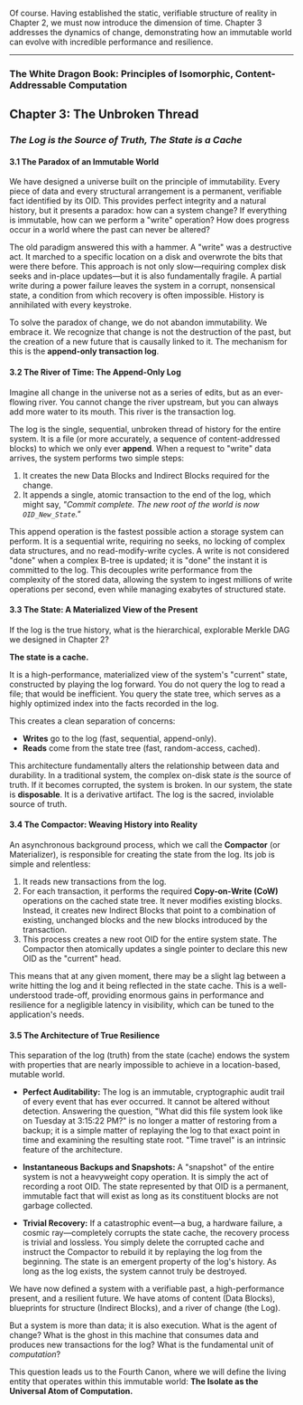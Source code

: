 Of course. Having established the static, verifiable structure of reality in Chapter 2, we must now introduce the dimension of time. Chapter 3 addresses the dynamics of change, demonstrating how an immutable world can evolve with incredible performance and resilience.

---

### **The White Dragon Book: Principles of Isomorphic, Content-Addressable Computation**

## **Chapter 3: The Unbroken Thread**
### *The Log is the Source of Truth, The State is a Cache*

#### **3.1 The Paradox of an Immutable World**

We have designed a universe built on the principle of immutability. Every piece of data and every structural arrangement is a permanent, verifiable fact identified by its OID. This provides perfect integrity and a natural history, but it presents a paradox: how can a system change? If everything is immutable, how can we perform a "write" operation? How does progress occur in a world where the past can never be altered?

The old paradigm answered this with a hammer. A "write" was a destructive act. It marched to a specific location on a disk and overwrote the bits that were there before. This approach is not only slow—requiring complex disk seeks and in-place updates—but it is also fundamentally fragile. A partial write during a power failure leaves the system in a corrupt, nonsensical state, a condition from which recovery is often impossible. History is annihilated with every keystroke.

To solve the paradox of change, we do not abandon immutability. We embrace it. We recognize that change is not the destruction of the past, but the creation of a new future that is causally linked to it. The mechanism for this is the **append-only transaction log**.

#### **3.2 The River of Time: The Append-Only Log**

Imagine all change in the universe not as a series of edits, but as an ever-flowing river. You cannot change the river upstream, but you can always add more water to its mouth. This river is the transaction log.

The log is the single, sequential, unbroken thread of history for the entire system. It is a file (or more accurately, a sequence of content-addressed blocks) to which we only ever **append**. When a request to "write" data arrives, the system performs two simple steps:

1.  It creates the new Data Blocks and Indirect Blocks required for the change.
2.  It appends a single, atomic transaction to the end of the log, which might say, *"Commit complete. The new root of the world is now `OID_New_State`."*

This append operation is the fastest possible action a storage system can perform. It is a sequential write, requiring no seeks, no locking of complex data structures, and no read-modify-write cycles. A write is not considered "done" when a complex B-tree is updated; it is "done" the instant it is committed to the log. This decouples write performance from the complexity of the stored data, allowing the system to ingest millions of write operations per second, even while managing exabytes of structured state.

#### **3.3 The State: A Materialized View of the Present**

If the log is the true history, what is the hierarchical, explorable Merkle DAG we designed in Chapter 2?

**The state is a cache.**

It is a high-performance, materialized view of the system's "current" state, constructed by playing the log forward. You do not query the log to read a file; that would be inefficient. You query the state tree, which serves as a highly optimized index into the facts recorded in the log.

This creates a clean separation of concerns:

*   **Writes** go to the log (fast, sequential, append-only).
*   **Reads** come from the state tree (fast, random-access, cached).

This architecture fundamentally alters the relationship between data and durability. In a traditional system, the complex on-disk state *is* the source of truth. If it becomes corrupted, the system is broken. In our system, the state is **disposable**. It is a derivative artifact. The log is the sacred, inviolable source of truth.

#### **3.4 The Compactor: Weaving History into Reality**

An asynchronous background process, which we call the **Compactor** (or Materializer), is responsible for creating the state from the log. Its job is simple and relentless:

1.  It reads new transactions from the log.
2.  For each transaction, it performs the required **Copy-on-Write (CoW)** operations on the cached state tree. It never modifies existing blocks. Instead, it creates new Indirect Blocks that point to a combination of existing, unchanged blocks and the new blocks introduced by the transaction.
3.  This process creates a new root OID for the entire system state. The Compactor then atomically updates a single pointer to declare this new OID as the "current" head.

This means that at any given moment, there may be a slight lag between a write hitting the log and it being reflected in the state cache. This is a well-understood trade-off, providing enormous gains in performance and resilience for a negligible latency in visibility, which can be tuned to the application's needs.

#### **3.5 The Architecture of True Resilience**

This separation of the log (truth) from the state (cache) endows the system with properties that are nearly impossible to achieve in a location-based, mutable world.

*   **Perfect Auditability:** The log is an immutable, cryptographic audit trail of every event that has ever occurred. It cannot be altered without detection. Answering the question, "What did this file system look like on Tuesday at 3:15:22 PM?" is no longer a matter of restoring from a backup; it is a simple matter of replaying the log to that exact point in time and examining the resulting state root. "Time travel" is an intrinsic feature of the architecture.

*   **Instantaneous Backups and Snapshots:** A "snapshot" of the entire system is not a heavyweight copy operation. It is simply the act of recording a root OID. The state represented by that OID is a permanent, immutable fact that will exist as long as its constituent blocks are not garbage collected.

*   **Trivial Recovery:** If a catastrophic event—a bug, a hardware failure, a cosmic ray—completely corrupts the state cache, the recovery process is trivial and lossless. You simply delete the corrupted cache and instruct the Compactor to rebuild it by replaying the log from the beginning. The state is an emergent property of the log's history. As long as the log exists, the system cannot truly be destroyed.

We have now defined a system with a verifiable past, a high-performance present, and a resilient future. We have atoms of content (Data Blocks), blueprints for structure (Indirect Blocks), and a river of change (the Log).

But a system is more than data; it is also execution. What is the agent of change? What is the ghost in this machine that consumes data and produces new transactions for the log? What is the fundamental unit of *computation*?

This question leads us to the Fourth Canon, where we will define the living entity that operates within this immutable world: **The Isolate as the Universal Atom of Computation.**
